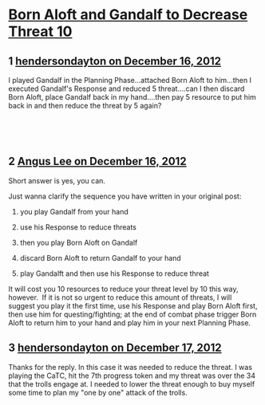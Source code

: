 # [Born Aloft and Gandalf to Decrease Threat 10](https://community.fantasyflightgames.com/topic/75722-born-aloft-and-gandalf-to-decrease-threat-10/)

## 1 [hendersondayton on December 16, 2012](https://community.fantasyflightgames.com/topic/75722-born-aloft-and-gandalf-to-decrease-threat-10/?do=findComment&comment=734919)

I played Gandalf in the Planning Phase…attached Born Aloft to him…then I executed Gandalf's Response and reduced 5 threat….can I then discard Born Aloft, place Gandalf back in my hand….then pay 5 resource to put him back in and then reduce the threat by 5 again?

 

 

## 2 [Angus Lee on December 16, 2012](https://community.fantasyflightgames.com/topic/75722-born-aloft-and-gandalf-to-decrease-threat-10/?do=findComment&comment=734958)

Short answer is yes, you can.

Just wanna clarify the sequence you have written in your original post:

1. you play Gandalf from your hand

2. use his Response to reduce threats

3. then you play Born Aloft on Gandalf

4. discard Born Aloft to return Gandalf to your hand

5. play Gandalft and then use his Response to reduce threat

It will cost you 10 resources to reduce your threat level by 10 this way, however.  If it is not so urgent to reduce this amount of threats, I will suggest you play it the first time, use his Response and play Born Aloft first, then use him for questing/fighting; at the end of combat phase trigger Born Aloft to return him to your hand and play him in your next Planning Phase.

## 3 [hendersondayton on December 17, 2012](https://community.fantasyflightgames.com/topic/75722-born-aloft-and-gandalf-to-decrease-threat-10/?do=findComment&comment=735124)

Thanks for the reply. In this case it was needed to reduce the threat. I was playing the CaTC, hit the 7th progress token and my threat was over the 34 that the trolls engage at. I needed to lower the threat enough to buy myself some time to plan my "one by one" attack of the trolls.

 

